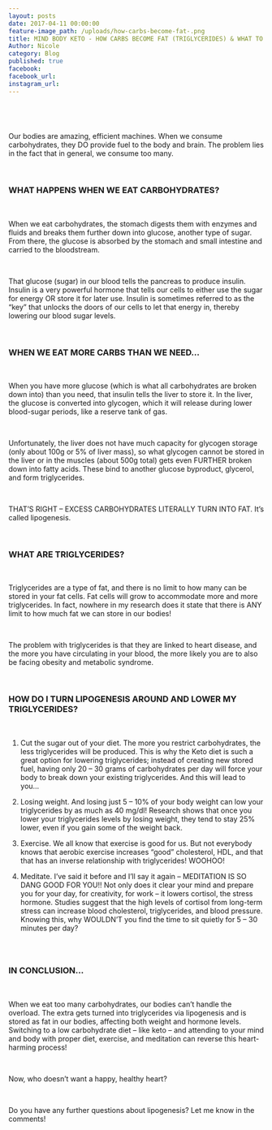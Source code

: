 ```yaml
---
layout: posts
date: 2017-04-11 00:00:00
feature-image_path: /uploads/how-carbs-become-fat-.png
title: MIND BODY KETO - HOW CARBS BECOME FAT (TRIGLYCERIDES) & WHAT TO DO ABOUT IT
Author: Nicole
category: Blog
published: true
facebook:
facebook_url:
instagram_url:
---
```


## &nbsp;

Our bodies are amazing, efficient machines. When we consume carbohydrates, they DO provide fuel to the body and brain. The problem lies in the fact that in general, we consume too many.

&nbsp;

### WHAT HAPPENS WHEN WE EAT CARBOHYDRATES?

&nbsp;

When we eat carbohydrates, the stomach digests them with enzymes and fluids and breaks them further down into glucose, another type of sugar. From there, the glucose is absorbed by the stomach and small intestine and carried to the bloodstream.

&nbsp;

That glucose (sugar) in our blood tells the pancreas to produce insulin. Insulin is a very powerful hormone that tells our cells to either use the sugar for energy OR store it for later use. Insulin is sometimes referred to as the “key” that unlocks the doors of our cells to let that energy in, thereby lowering our blood sugar levels.

&nbsp;

### WHEN WE EAT MORE CARBS THAN WE NEED…

&nbsp;

When you have more glucose (which is what all carbohydrates are broken down into) than you need, that insulin tells the liver to store it. In the liver, the glucose is converted into glycogen, which it will release during lower blood-sugar periods, like a reserve tank of gas.

&nbsp;

Unfortunately, the liver does not have much capacity for glycogen storage (only about 100g or 5% of liver mass), so what glycogen cannot be stored in the liver or in the muscles (about 500g total) gets even FURTHER broken down into fatty acids. These bind to another glucose byproduct, glycerol, and form triglycerides.

&nbsp;

THAT’S RIGHT – EXCESS CARBOHYDRATES LITERALLY TURN INTO FAT. It’s called lipogenesis.

&nbsp;

### WHAT ARE TRIGLYCERIDES?

&nbsp;

Triglycerides are a type of fat, and there is no limit to how many can be stored in your fat cells. Fat cells will grow to accommodate more and more triglycerides. In fact, nowhere in my research does it state that there is ANY limit to how much fat we can store in our bodies!

&nbsp;

The problem with triglycerides is that they are linked to heart disease, and the more you have circulating in your blood, the more likely you are to also be facing obesity and metabolic syndrome.

&nbsp;

### HOW DO I TURN LIPOGENESIS AROUND AND LOWER MY TRIGLYCERIDES?

&nbsp;

1. Cut the sugar out of your diet. The more you restrict carbohydrates, the less triglycerides will be produced. This is why the Keto diet is such a great option for lowering triglycerides; instead of creating new stored fuel, having only 20 – 30 grams of carbohydrates per day will force your body to break down your existing triglycerides. And this will lead to you…

2. Losing weight. And losing just 5 – 10% of your body weight can low your triglycerides by as much as 40 mg/dl! Research shows that once you lower your triglycerides levels by losing weight, they tend to stay 25% lower, even if you gain some of the weight back.

3. Exercise. We all know that exercise is good for us. But not everybody knows that aerobic exercise increases “good” cholesterol, HDL, and that that has an inverse relationship with triglycerides! WOOHOO!

4. Meditate. I’ve said it before and I’ll say it again – MEDITATION IS SO DANG GOOD FOR YOU!! Not only does it clear your mind and prepare you for your day, for creativity, for work – it lowers cortisol, the stress hormone. Studies suggest that the high levels of cortisol from long-term stress can increase blood cholesterol, triglycerides, and blood pressure. Knowing this, why WOULDN’T you find the time to sit quietly for 5 – 30 minutes per day?

### &nbsp;

### IN CONCLUSION…

&nbsp;

When we eat too many carbohydrates, our bodies can’t handle the overload. The extra gets turned into triglycerides via lipogenesis and is stored as fat in our bodies, affecting both weight and hormone levels. Switching to a low carbohydrate diet – like keto – and attending to your mind and body with proper diet, exercise, and meditation can reverse this heart-harming process!

&nbsp;

Now, who doesn’t want a happy, healthy heart?

&nbsp;

Do you have any further questions about lipogenesis? Let me know in the comments!
